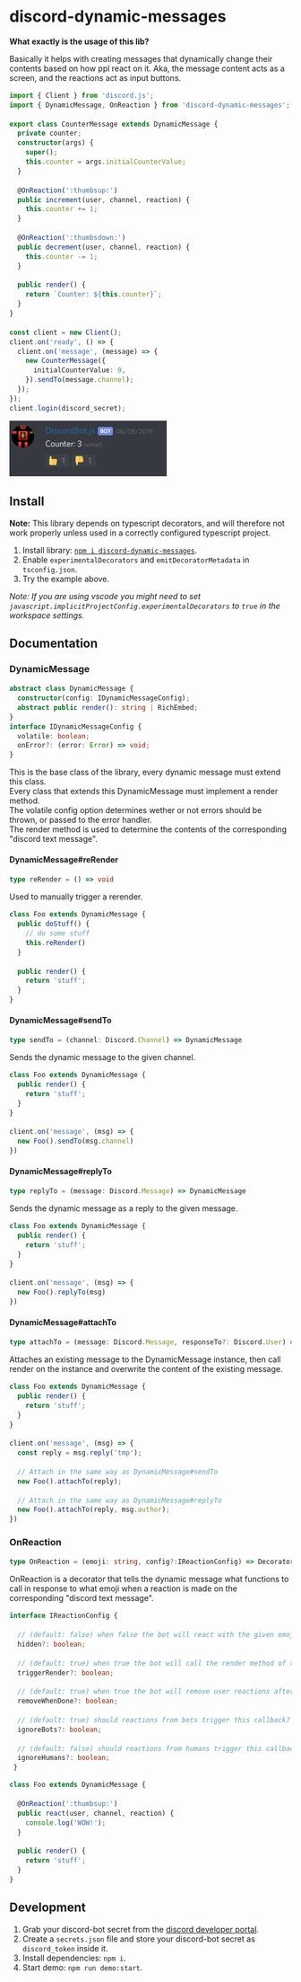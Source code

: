 # discord-dynamic-messages

__What exactly is the usage of this lib?__

Basically it helps with creating messages that dynamically change their contents based on how ppl react on it. Aka, the message content acts as a screen, and the reactions act as input buttons.

```ts
import { Client } from 'discord.js';
import { DynamicMessage, OnReaction } from 'discord-dynamic-messages';

export class CounterMessage extends DynamicMessage {
  private counter;
  constructor(args) {
    super();
    this.counter = args.initialCounterValue;
  }

  @OnReaction(':thumbsup:')
  public increment(user, channel, reaction) {
    this.counter += 1;
  }

  @OnReaction(':thumbsdown:')
  public decrement(user, channel, reaction) {
    this.counter -= 1;
  }

  public render() {
    return `Counter: ${this.counter}`;
  }
}

const client = new Client();
client.on('ready', () => {
  client.on('message', (message) => {
    new CounterMessage({
      initialCounterValue: 0,
    }).sendTo(message.channel);
  });
});
client.login(discord_secret);
```

![](assets/demo.png)

## Install

__Note:__ This library depends on typescript decorators, and will therefore not work properly unless used in a correctly configured typescript project. 

1. Install library: [`npm i discord-dynamic-messages`](https://www.npmjs.com/package/discord-dynamic-messages).
2. Enable `experimentalDecorators` and `emitDecoratorMetadata` in `tsconfig.json`.
3. Try the example above.

_Note: If you are using vscode you might need to set `javascript.implicitProjectConfig.experimentalDecorators` to `true` in the workspace settings._

## Documentation

### DynamicMessage

```ts
abstract class DynamicMessage {
  constructor(config: IDynamicMessageConfig);
  abstract public render(): string | RichEmbed;
}
interface IDynamicMessageConfig {
  volatile: boolean;
  onError?: (error: Error) => void;
}
```

This is the base class of the library, every dynamic message must extend this class.<br>
Every class that extends this DynamicMessage must implement a render method.<br>
The volatile config option determines wether or not errors should be thrown, or passed to the error handler.<br>
The render method is used to determine the contents of the corresponding "discord text message".

#### DynamicMessage#reRender

```ts
type reRender = () => void
```

Used to manually trigger a rerender.

```ts
class Foo extends DynamicMessage {
  public doStuff() {
    // do some stuff
    this.reRender()
  }
  
  public render() {
    return 'stuff';
  }
}
```

#### DynamicMessage#sendTo

```ts
type sendTo = (channel: Discord.Channel) => DynamicMessage
```

Sends the dynamic message to the given channel.

```ts
class Foo extends DynamicMessage {
  public render() {
    return 'stuff';
  }
}

client.on('message', (msg) => {
  new Foo().sendTo(msg.channel)
})
```

#### DynamicMessage#replyTo

```ts
type replyTo = (message: Discord.Message) => DynamicMessage
```

Sends the dynamic message as a reply to the given message.

```ts
class Foo extends DynamicMessage {
  public render() {
    return 'stuff';
  }
}

client.on('message', (msg) => {
  new Foo().replyTo(msg)
})
```

#### DynamicMessage#attachTo

```ts
type attachTo = (message: Discord.Message, responseTo?: Discord.User) => DynamicMessage
```

Attaches an existing message to the DynamicMessage instance, then call render on the instance and overwrite the content of the existing message.  

```ts
class Foo extends DynamicMessage {
  public render() {
    return 'stuff';
  }
}

client.on('message', (msg) => {
  const reply = msg.reply('tmp');

  // Attach in the same way as DynamicMessage#sendTo
  new Foo().attachTo(reply);

  // Attach in the same way as DynamicMessage#replyTo
  new Foo().attachTo(reply, msg.author);
})
```

### OnReaction

```ts
type OnReaction = (emoji: string, config?:IReactionConfig) => Decorator<(user: Discord.User, channel: Discord.Channel, reaction: Discord.Reaction) => void>
```

OnReaction is a decorator that tells the dynamic message what functions to call in response to what emoji when a reaction is made on the corresponding "discord text message".

```ts
interface IReactionConfig {

  // (default: false) when false the bot will react with the given emoji to show the users what emoji the message is prepared to react to.
  hidden?: boolean;
  
  // (default: true) when true the bot will call the render method of the dynamic message after the reaction callback have executed.
  triggerRender?: boolean;
  
  // (default: true) when true the bot will remove user reactions after the callback have executed.
  removeWhenDone?: boolean;
  
  // (default: true) should reactions from bots trigger this callback?
  ignoreBots?: boolean;
  
  // (default: false) should reactions from humans trigger this callback?
  ignoreHumans?: boolean;
 }
```

```ts
class Foo extends DynamicMessage {

  @OnReaction(':thumbsup:')
  public react(user, channel, reaction) {
    console.log('WOW!');
  }

  public render() {
    return 'stuff';
  }
}
```

## Development

1. Grab your discord-bot secret from the [discord developer portal](https://discordapp.com/developers/applications).
2. Create a `secrets.json` file and store your discord-bot secret as `discord_token` inside it.
3. Install dependencies: `npm i`.
4. Start demo: `npm run demo:start`.

